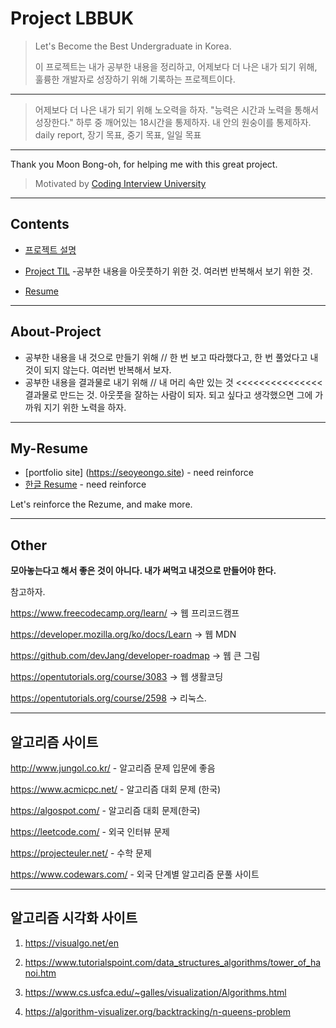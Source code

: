 # Project LBBUK
 > Let's Become the Best Undergraduate in Korea.
 > 
 > 이 프로젝트는 내가 공부한 내용을 정리하고, 어제보다 더 나은 내가 되기 위해, 훌륭한 개발자로 성장하기 위해 기록하는 프로젝트이다.
 
 ---
 
 > 어제보다 더 나은 내가 되기 위해 노오력을 하자. 
 > "능력은 시간과 노력을 통해서 성장한다."
 > 하루 중 깨어있는 18시간을 통제하자.
 > 내 안의 원숭이를 통제하자.
 > daily report, 장기 목표, 중기 목표, 일일 목표
 
---

Thank you Moon Bong-oh, for helping me with this great project.

> Motivated by [Coding Interview University](https://github.com/jwasham/coding-interview-university/blob/master/translations/README-ko.md)  

---
## Contents
* [프로젝트 설명](#About-Project)

* [Project TIL](https://github.com/seoyeongo/project-TIL) -공부한 내용을 아웃풋하기 위한 것. 여러번 반복해서 보기 위한 것.

* [Resume](#My-Resume)
---
## About-Project
+ 공부한 내용을 내 것으로 만들기 위해
                    // 한 번 보고 따라했다고, 한 번 풀었다고 내 것이 되지 않는다. 여러번 반복해서 보자.
+ 공부한 내용을 결과물로 내기 위해
                   // 내 머리 속만 있는 것 <<<<<<<<<<<<<<< 결과물로 만드는 것. 아웃풋을 잘하는 사람이 되자. 되고 싶다고 생각했으면 그에 가까워 지기 위한 노력을 하자.

---

## My-Resume

* [portfolio site] (https://seoyeongo.site)  - need reinforce
* [한글 Resume](/Resume/Resume.pdf) - need reinforce

Let's reinforce the Rezume, and make more.

---

## Other 
**모아놓는다고 해서 좋은 것이 아니다. 내가 써먹고 내것으로 만들어야 한다.**

참고하자.

https://www.freecodecamp.org/learn/            -> 웹 프리코드캠프

https://developer.mozilla.org/ko/docs/Learn     -> 웹 MDN

https://github.com/devJang/developer-roadmap   -> 웹 큰 그림 

https://opentutorials.org/course/3083         -> 웹 생활코딩

https://opentutorials.org/course/2598         -> 리눅스.


____________________________________________________________________________________________________
## 알고리즘 사이트

http://www.jungol.co.kr/ - 알고리즘 문제 입문에 좋음

https://www.acmicpc.net/ - 알고리즘 대회 문제 (한국)

https://algospot.com/ - 알고리즘 대회 문제(한국)

https://leetcode.com/ - 외국 인터뷰 문제

https://projecteuler.net/ - 수학 문제

https://www.codewars.com/ - 외국 단계별 알고리즘 문풀 사이트

___________________________________________________________________________________________________
## 알고리즘 시각화 사이트


1. https://visualgo.net/en

2. https://www.tutorialspoint.com/data_structures_algorithms/tower_of_hanoi.htm

3. https://www.cs.usfca.edu/~galles/visualization/Algorithms.html

4. https://algorithm-visualizer.org/backtracking/n-queens-problem

